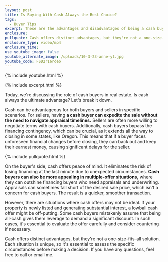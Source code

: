 ```yaml
---
layout: post
title: Is Buying With Cash Always the Best Choice?
tags:
  - Buyer Tips
excerpt: These are the advantages and disadvantages of being a cash buyer.
enclosure:
pullquote: Cash offers distinct advantages, but they're not a one-size-fits-all solution.
enclosure_type: video/mp4
enclosure_time:
use_youtube_image: false
youtube_alternate_image: /uploads/10-3-23-anne-yt.jpg
youtube_code: FSD2rI6rdeo
---
```

{% include youtube.html %}

{% include excerpt.html %}

Today, we're discussing the role of cash buyers in real estate. Is cash always the ultimate advantage? Let's break it down.

Cash can be advantageous for both buyers and sellers in specific scenarios. For sellers, having **a cash buyer can expedite the sale without the need to navigate appraisal timelines.** Sellers are often more willing to negotiate terms with cash buyers. Additionally, cash buyers bypass the financing contingency, which can be crucial, as it extends all the way to closing in some states, like Oregon. This means that if a buyer faces unforeseen financial changes before closing, they can back out and keep their earnest money, causing significant delays for the seller.

{% include pullquote.html %}

On the buyer's side, cash offers peace of mind. It eliminates the risk of losing financing at the last minute due to unexpected circumstances. **Cash buyers can also be more appealing in multiple-offer situations,** where they can outshine financing buyers who need appraisals and underwriting. Appraisals can sometimes fall short of the desired sale price, which isn't a concern for cash buyers. The result is a quicker, smoother transaction.

However, there are situations where cash offers may not be ideal. If your property is newly listed and generating substantial interest, a lowball cash offer might be off-putting. Some cash buyers mistakenly assume that being all-cash gives them leverage to demand a significant discount. In such cases, it's essential to evaluate the offer carefully and consider countering if necessary.

Cash offers distinct advantages, but they're not a one-size-fits-all solution. Each situation is unique, so it's essential to assess the specific circumstances before making a decision. If you have any questions, feel free to call or email me.